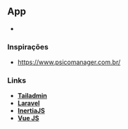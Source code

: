 ## App

-

### Inspirações

- https://www.psicomanager.com.br/


### Links

- **[Tailadmin](https://vue-demo.tailadmin.com/)**
- **[Laravel](https://laravel.com)**
- **[InertiaJS](https://inertiajs.com)**
- **[Vue JS](https://vuejs.org/)**
